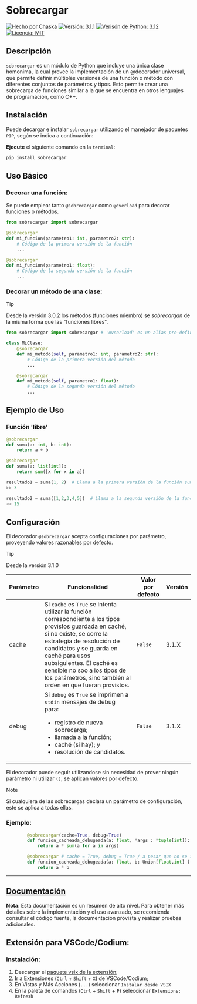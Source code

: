 

# Sobrecargar

[![Hecho por Chaska](https://img.shields.io/badge/hecho_por-Ch'aska-303030.svg)](https://cajadeideas.ar)
[![Versión: 3.1.1](https://img.shields.io/badge/version-v3.1.1-green.svg)](https://github.com/hernanatn/github.com/hernanatn/sobrecargar.py/releases/latest)
[![Verisón de Python: 3.12](https://img.shields.io/badge/Python-3.12-blue?logo=python)](https://www.python.org/downloads/release/python-3120/)
[![Licencia: MIT](https://img.shields.io/badge/Licencia-MIT-lightgrey.svg)](LICENSE)


## Descripción
`sobrecargar` es un módulo de Python que incluye una única clase homonima, la cual provee la implementación de un @decorador universal, que permite definir múltiples versiones de una función o método con diferentes conjuntos de parámetros y tipos. Esto permite crear una sobrecarga de funciones similar a la que se encuentra en otros lenguajes de programación, como C++.

## Instalación
Puede decargar e instalar `sobrecargar` utilizando el manejador de paquetes `PIP`, según se indica a continuación:

**Ejecute** el siguiente comando en la `terminal`:

``` Bash
pip install sobrecargar
``` 

## Uso Básico
### Decorar una función:
Se puede emplear tanto `@sobrecargar` como `@overload` para decorar funciones o métodos.

```python
from sobrecargar import sobrecargar

@sobrecargar
def mi_funcion(parametro1: int, parametro2: str):
    # Código de la primera versión de la función
    ...

@sobrecargar
def mi_funcion(parametro1: float):
    # Código de la segunda versión de la función
    ...
```

### Decorar un método de una clase:
> [!TIP]  
> Desde la versión 3.0.2 los métodos (funciones miembro) se *sobrecargan* de la misma forma que las "funciones libres".

```python
from sobrecargar import sobrecargar # 'ovearload' es un alias pre-definido para 'sobrecargar'

class MiClase:
    @sobrecargar
    def mi_metodo(self, parametro1: int, parametro2: str):
        # Código de la primera versión del método
        ...

    @sobrecargar
    def mi_metodo(self, parametro1: float):
        # Código de la segunda versión del método
        ...
```

## Ejemplo de Uso
### Función 'libre'
```python
@sobrecargar
def suma(a: int, b: int):
    return a + b

@sobrecargar
def suma(a: list[int]):
    return sum([x for x in a])

resultado1 = suma(1, 2)  # Llama a la primera versión de la función suma, con parámetros a y b : int
>> 3

resultado2 = suma([1,2,3,4,5])  # Llama a la segunda versión de la función suma, con parámetro a : List[int]
>> 15
```

## Configuración
El decorador `@sobrecargar` acepta configuraciones por parámetro, proveyendo valores razonables por defecto.

> [!TIP]  
> Desde la versión 3.1.0

<table>
<thead> <th>Parámetro</th><th>Funcionalidad</th><th>Valor por defecto</th><th>Versión</th></thead>
<tbody>
        <tr><td>cache</td><td>Si <code>cache</code> es <code>True</code> se intenta utilizar la función correspondiente a los tipos provistos guardada en caché, si no existe, se corre la estrategia de resolución de candidatos y se guarda en caché para usos subsiguientes. El caché es sensible no soo a los tipos de los parámetros, sino también al orden en que fueran provistos.</td><td><code>False</code></td><td>3.1.X</td></tr>
        <tr><td>debug</td><td>Si <code>debug</code> es <code>True</code> se imprimen a <code>stdin</code> mensajes de debug para: <ul> <li> registro de nueva sobrecarga;</li><li> llamada a la función;</li><li> caché (si hay); y</li><li> resolución de candidatos.</li></ul></td><td><code>False</code></td><td>3.1.X</td></tr>
</tbody>
</table>

El decorador puede seguir utilizandose sin necesidad de prover ningún parámetro ni utilizar `()`, se aplican valores por defecto.
> [!NOTE]
> Si cualquiera de las sobrecargas declara un parámetro de configuración, este se aplica a todas ellas.

### Ejemplo:
```python
        @sobrecargar(cache=True, debug=True)
        def funcion_cacheada_debugeada(a: float, *args : *tuple[int]):
            return a * sum(a for a in args)

        @sobrecargar # cache = True, debug = True / a pesar que no se indican explícitamente, porque ya existe una sobrecarga con cahcé y debug.
        def funcion_cacheada_debugeada(a: float, b: Union[float,int] ):
            return a * b    

```

---

## [Documentación](/docs)
**Nota**: Esta documentación es un resumen de alto nivel. Para obtener más detalles sobre la implementación y el uso avanzado, se recomienda consultar el código fuente, la documentación provista y realizar pruebas adicionales.

## Extensión para VSCode/Codium:

### Instalación:
1. Descargar el [paquete vsix de la extensión](https://github.com/Hernanatn/sobrecargar.py/blob/7be23f47f840bfb8504814b162eb985754be174d/lsp/vscode/sobrecargar-vscode/sobrecargar-vscode-0.1.4.vsix);    
2. Ir a Extensiones (`Ctrl` + `Shift` + `X`) de VSCode/Codium;  
3. En Vistas y Más Acciones (`...`) seleccionar `Instalar desde VSIX`
4. En la paleta de comandos (`Ctrl` + `Shift` + `P`) seleccionar `Extensions: Refresh`
